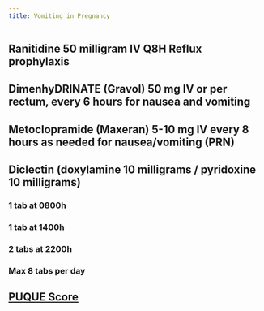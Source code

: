 ```yaml
---
title: Vomiting in Pregnancy
---
```


## Ranitidine 50 milligram IV Q8H Reflux prophylaxis
## DimenhyDRINATE (Gravol) 50 mg IV or per rectum, every 6 hours for nausea and vomiting
## Metoclopramide (Maxeran) 5-10 mg IV every 8 hours as needed for nausea/vomiting (PRN)
## Diclectin (doxylamine 10 milligrams / pyridoxine 10 milligrams)
### 1 tab at 0800h
### 1 tab at 1400h
### 2 tabs at 2200h
### Max 8 tabs per day
## [PUQUE Score](https://www.babymed.com/puqe-nausea-and-vomiting-score/take)
